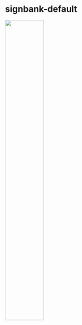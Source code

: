 # signbank-default


[<img src="https://i.postimg.cc/YqGQ6Kg5/Group-4389.png" width="50%">]([https://img.youtube.com/vi/v=w-VeTkzUMOg/0.jpg]([https://www.youtube.com/embed/w-VeTkzUMOg?si=wpWoXAxi37u1mdxk](https://www.youtube.com/embed/w-VeTkzUMOg?si=wpWoXAxi37u1mdxk)https://www.youtube.com/embed/w-VeTkzUMOg?si=wpWoXAxi37u1mdxk))


